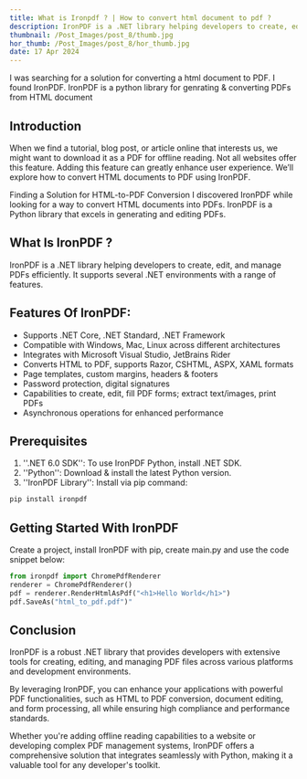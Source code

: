 ```yaml
---
title: What is Ironpdf ? | How to convert html document to pdf ?
description: IronPDF is a .NET library helping developers to create, edit, and manage PDFs efficiently. It supports several .NET environments with a range of features.IronPDF is a robust .NET library that provides developers with extensive tools for creating, editing, and managing PDF files across various platforms and development environments.
thumbnail: /Post_Images/post_8/thumb.jpg
hor_thumb: /Post_Images/post_8/hor_thumb.jpg
date: 17 Apr 2024
---
```


I was searching for a  solution for converting a html document to PDF.  I found IronPDF. IronPDF is a python library for genrating & converting PDFs from HTML document

## Introduction
When we find a tutorial, blog post, or article online that interests us, we might want to download it as a PDF for offline reading. Not all websites offer this feature. Adding this feature can greatly enhance user experience. We’ll explore how to convert HTML documents to PDF using IronPDF.

Finding a Solution for HTML-to-PDF Conversion
I discovered IronPDF while looking for a way to convert HTML documents into PDFs. IronPDF is a Python library that excels in generating and editing PDFs.

## What Is IronPDF ?
IronPDF is a .NET library helping developers to create, edit, and manage PDFs efficiently. It supports several .NET environments with a range of features.

## Features Of IronPDF:
- Supports .NET Core, .NET Standard, .NET Framework
- Compatible with Windows, Mac, Linux across different architectures
- Integrates with Microsoft Visual Studio, JetBrains Rider
- Converts HTML to PDF, supports Razor, CSHTML, ASPX, XAML formats
- Page templates, custom margins, headers & footers
- Password protection, digital signatures
- Capabilities to create, edit, fill PDF forms; extract text/images, print PDFs
- Asynchronous operations for enhanced performance

## Prerequisites
1. ''.NET 6.0 SDK'': To use IronPDF Python, install .NET SDK.
2. ''Python'': Download & install the latest Python version.
3. ''IronPDF Library'': Install via pip command:
```python
pip install ironpdf
```
## Getting Started With IronPDF
Create a project, install IronPDF with pip, create main.py and use the code snippet below:

```python
from ironpdf import ChromePdfRenderer
renderer = ChromePdfRenderer()
pdf = renderer.RenderHtmlAsPdf("<h1>Hello World</h1>")
pdf.SaveAs("html_to_pdf.pdf")"
```

## Conclusion 
IronPDF is a robust .NET library that provides developers with extensive tools for creating, editing, and managing PDF files across various platforms and development environments.

By leveraging IronPDF, you can enhance your applications with powerful PDF functionalities, such as HTML to PDF conversion, document editing, and form processing, all while ensuring high compliance and performance standards.

Whether you're adding offline reading capabilities to a website or developing complex PDF management systems, IronPDF offers a comprehensive solution that integrates seamlessly with Python, making it a valuable tool for any developer's toolkit.